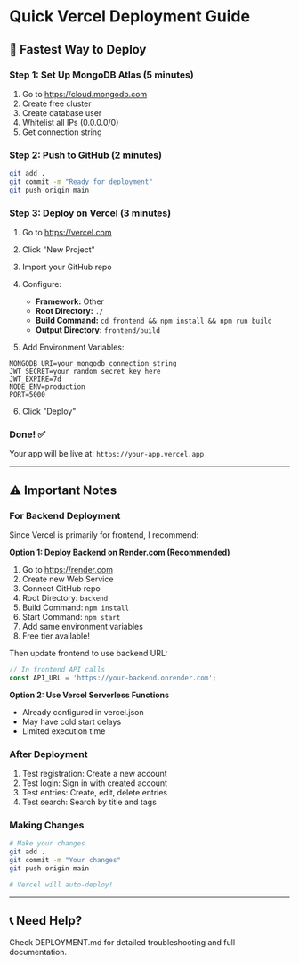 # Quick Vercel Deployment Guide

## 🚀 Fastest Way to Deploy

### Step 1: Set Up MongoDB Atlas (5 minutes)
1. Go to https://cloud.mongodb.com
2. Create free cluster
3. Create database user
4. Whitelist all IPs (0.0.0.0/0)
5. Get connection string

### Step 2: Push to GitHub (2 minutes)
```bash
git add .
git commit -m "Ready for deployment"
git push origin main
```

### Step 3: Deploy on Vercel (3 minutes)
1. Go to https://vercel.com
2. Click "New Project"
3. Import your GitHub repo
4. Configure:
   - **Framework:** Other
   - **Root Directory:** `./`
   - **Build Command:** `cd frontend && npm install && npm run build`
   - **Output Directory:** `frontend/build`

5. Add Environment Variables:
```
MONGODB_URI=your_mongodb_connection_string
JWT_SECRET=your_random_secret_key_here
JWT_EXPIRE=7d
NODE_ENV=production
PORT=5000
```

6. Click "Deploy"

### Done! ✅

Your app will be live at: `https://your-app.vercel.app`

---

## ⚠️ Important Notes

### For Backend Deployment
Since Vercel is primarily for frontend, I recommend:

**Option 1: Deploy Backend on Render.com (Recommended)**
1. Go to https://render.com
2. Create new Web Service
3. Connect GitHub repo
4. Root Directory: `backend`
5. Build Command: `npm install`
6. Start Command: `npm start`
7. Add same environment variables
8. Free tier available!

Then update frontend to use backend URL:
```javascript
// In frontend API calls
const API_URL = 'https://your-backend.onrender.com';
```

**Option 2: Use Vercel Serverless Functions**
- Already configured in vercel.json
- May have cold start delays
- Limited execution time

### After Deployment

1. Test registration: Create a new account
2. Test login: Sign in with created account
3. Test entries: Create, edit, delete entries
4. Test search: Search by title and tags

### Making Changes

```bash
# Make your changes
git add .
git commit -m "Your changes"
git push origin main

# Vercel will auto-deploy!
```

---

## 📞 Need Help?

Check DEPLOYMENT.md for detailed troubleshooting and full documentation.
